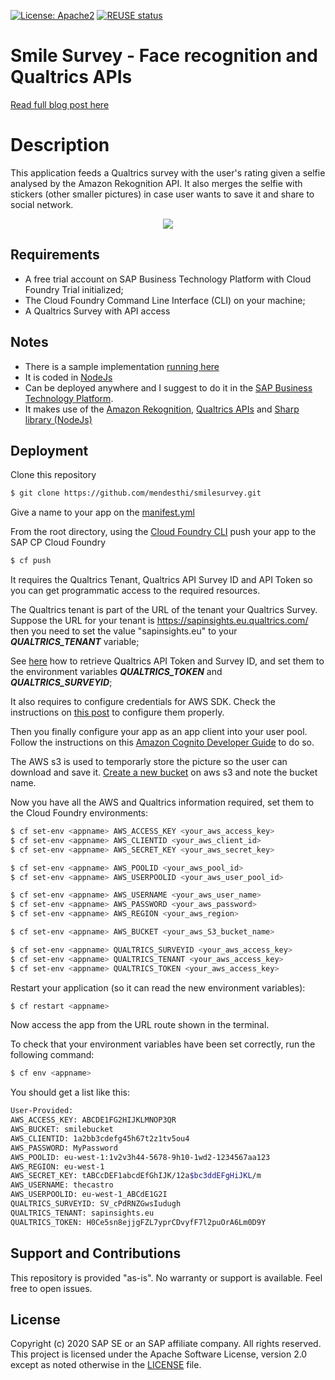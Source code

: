 [![License: Apache2](https://img.shields.io/badge/License-Apache2-green.svg)](https://opensource.org/licenses/Apache-2.0)
[![REUSE status](https://api.reuse.software/badge/github.com/sap-samples/b1-smile)](https://api.reuse.software/info/github.com/sap-samples/b1-smile)

# Smile Survey - Face recognition and Qualtrics APIs
[Read full blog post here](https://blogs.sap.com/2020/02/27/theres-more-than-a-smile-in-your-face)

# Description
This application feeds a Qualtrics survey with the user's rating given a selfie analysed by the Amazon Rekognition API. 
It also merges the selfie with stickers (other smaller pictures) in case user wants to save it and share to social network.
<p align="center">
  <a href="https://youtu.be/XxXVHi6-gsw">
  <img src="https://i.imgur.com/IbODvMZ.gif">
  </a>
</p>

## Requirements
* A free trial account on SAP Business Technology Platform with Cloud Foundry Trial initialized;
* The Cloud Foundry Command Line Interface (CLI) on your machine;
* A Qualtrics Survey with API access

## Notes
* There is a sample implementation [running here](https://smiletcm-happy-buffalo.cfapps.eu10.hana.ondemand.com/)
* It is coded in [NodeJs](https://nodejs.org/en/)
* Can be deployed anywhere and I suggest to do it in the [SAP Business Technology Platform](https://www.sap.com/products/business-technology-platform.html). 
* It makes use of the [Amazon Rekognition](https://aws.amazon.com/es/rekognition/), [Qualtrics APIs](https://api.qualtrics.com/) and [Sharp library (NodeJs)](https://github.com/lovell/sharp)

## Deployment
Clone this repository
```sh
$ git clone https://github.com/mendesthi/smilesurvey.git
```
Give a name to your app on the [manifest.yml](manifest.yml)

From the root directory, using the [Cloud Foundry CLI](https://docs.cloudfoundry.org/cf-cli/install-go-cli.html) push your app to the SAP CP Cloud Foundry
```sh
$ cf push
```

It requires the Qualtrics Tenant, Qualtrics API Survey ID and API Token so you can get programmatic access to the required resources.

The Qualtrics tenant is part of the URL of the tenant your Qualtrics Survey. 
Suppose the URL for your tenant is https://sapinsights.eu.qualtrics.com/ then you need to set the value "sapinsights.eu" to your ***QUALTRICS_TENANT*** variable;

See [here](https://www.qualtrics.com/support/integrations/api-integration/finding-qualtrics-ids/) how to retrieve Qualtrics API Token and Survey ID, and set them to the environment variables ***QUALTRICS_TOKEN*** and ***QUALTRICS_SURVEYID***;

It also requires to configure credentials for AWS SDK.
Check the instructions on [this post](https://medium.com/@prasadjay/amazon-cognito-user-pools-in-nodejs-as-fast-as-possible-22d586c5c8ec) to configure them properly.

Then you finally configure your app as an app client into your user pool. Follow the instructions on this [Amazon Cognito Developer Guide](https://docs.aws.amazon.com/pt_br/cognito/latest/developerguide/user-pool-settings-client-apps.html) to do so.

The AWS s3 is used to temporarly store the picture so the user can download and save it. 
[Create a new bucket](https://docs.aws.amazon.com/AmazonS3/latest/dev/UsingBucket.html#create-bucket-intro) on aws s3 and note the bucket name.

Now you have all the AWS and Qualtrics information required, set them to the Cloud Foundry environments:

```sh
$ cf set-env <appname> AWS_ACCESS_KEY <your_aws_access_key>
$ cf set-env <appname> AWS_CLIENTID <your_aws_client_id>
$ cf set-env <appname> AWS_SECRET_KEY <your_aws_secret_key>

$ cf set-env <appname> AWS_POOLID <your_aws_pool_id>
$ cf set-env <appname> AWS_USERPOOLID <your_aws_user_pool_id>

$ cf set-env <appname> AWS_USERNAME <your_aws_user_name>
$ cf set-env <appname> AWS_PASSWORD <your_aws_password>
$ cf set-env <appname> AWS_REGION <your_aws_region>

$ cf set-env <appname> AWS_BUCKET <your_aws_S3_bucket_name>

$ cf set-env <appname> QUALTRICS_SURVEYID <your_aws_access_key>
$ cf set-env <appname> QUALTRICS_TENANT <your_aws_access_key>
$ cf set-env <appname> QUALTRICS_TOKEN <your_aws_access_key>
```

Restart your application (so it can read the new environment variables):
```sh
$ cf restart <appname>
```

Now access the app from the URL route shown in the terminal.

To check that your environment variables have been set correctly, run the following command:
```sh
$ cf env <appname>
```

You should get a list like this:
```sh
User-Provided:
AWS_ACCESS_KEY: ABCDE1FG2HIJKLMNOP3QR
AWS_BUCKET: smilebucket
AWS_CLIENTID: 1a2bb3cdefg45h67t2z1tv5ou4
AWS_PASSWORD: MyPassword
AWS_POOLID: eu-west-1:1v2v3h44-5678-9h10-1wd2-1234567aa123
AWS_REGION: eu-west-1
AWS_SECRET_KEY: tABCcDEF1abcdEfGhIJK/12a$bc3ddEFgHiJKL/m
AWS_USERNAME: thecastro
AWS_USERPOOLID: eu-west-1_ABCdE1G2I
QUALTRICS_SURVEYID: SV_cPdRNZGwsIudugh
QUALTRICS_TENANT: sapinsights.eu
QUALTRICS_TOKEN: H0Ce5sn8ejjgFZL7yprCDvyfF7l2puOrA6Lm0D9Y
```

## Support and Contributions
This repository is provided "as-is". No warranty or support is available. Feel free to open issues.

## License
Copyright (c) 2020 SAP SE or an SAP affiliate company. All rights reserved. This project is licensed under the Apache Software License, version 2.0 except as noted otherwise in the [LICENSE](LICENSES/Apache-2.0.txt) file.

